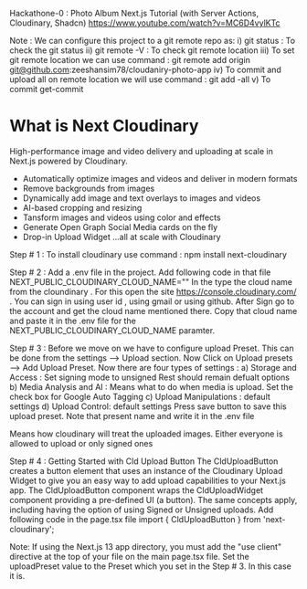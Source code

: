 Hackathone-0 : Photo Album Next.js Tutorial (with Server Actions, Cloudinary, Shadcn)
https://www.youtube.com/watch?v=MC6D4vylKTc

Note : We can configure this project to a git remote repo as:
i) git status : To check the git status
ii) git remote -V : To check git remote location
iii) To set git remote location we can use command :
git remote add origin git@github.com:zeeshansim78/cloudaniry-photo-app
iv) To commit and upload all on remote location we will use command :
git add -all
v) To commit get-commit

# What is Next Cloudinary

High-performance image and video delivery and uploading at scale in Next.js powered by Cloudinary.

- Automatically optimize images and videos and deliver in modern formats
- Remove backgrounds from images
- Dynamically add image and text overlays to images and videos
- AI-based cropping and resizing
- Tansform images and videos using color and effects
- Generate Open Graph Social Media cards on the fly
- Drop-in Upload Widget
  ...all at scale with Cloudinary

Step # 1 : To install cloudinary use command : npm install next-cloudinary

Step # 2 : Add a .env file in the project. Add following code in that file
NEXT_PUBLIC_CLOUDINARY_CLOUD_NAME="<Your Cloud Name>"
In the <Your Cloud Name> type the cloud name from the cloundinary .
For this open the site https://console.cloudinary.com/ . You can sign in using user id , using gmail or using github. After Sign go to the account and get the cloud name mentioned there. Copy that cloud name and paste it in the .env file for the NEXT_PUBLIC_CLOUDINARY_CLOUD_NAME paramter.

Step # 3 : Before we move on we have to configure upload Preset. This can be done from the settings --> Upload section. Now Click on Upload presets --> Add Upload Preset.
Now there are four types of settings :
a) Storage and Access : Set signing mode to unsigned Rest should remain defualt options
b) Media Analysis and AI : Means what to do when media is upload. Set the check box for Google Auto Tagging
c) Upload Manipulations : default settings
d) Upload Control: default settings
Press save button to save this upload preset. Note that present name and write it in the .env file

Means how cloudinary will treat the uploaded images. Either everyone is allowed to upload or only signed ones

Step # 4 : Getting Started with Cld Upload Button
The CldUploadButton creates a button element that uses an instance of the Cloudinary Upload Widget to give you an easy way to add upload capabilities to your Next.js app. The CldUploadButton component wraps the CldUploadWidget component providing a pre-defined UI (a button). The same concepts apply, including having the option of using Signed or Unsigned uploads.
Add following code in the page.tsx file
import { CldUploadButton } from 'next-cloudinary';
<CldUploadButton uploadPreset="<Upload Preset>" />

Note: If using the Next.js 13 app directory, you must add the "use client" directive at the top of your file on the main page.tsx file. Set the uploadPreset value to the Preset which you set in the Step # 3. In this case it is.
